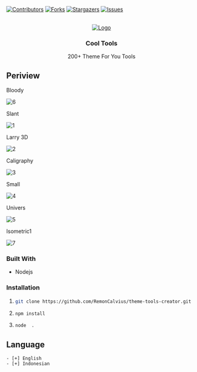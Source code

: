 




[![Contributors][contributors-shield]][contributors-url]
[![Forks][forks-shield]][forks-url]
[![Stargazers][stars-shield]][stars-url]
[![Issues][issues-shield]][issues-url]



<!-- PROJECT LOGO -->
<br />
<div align="center">
  <a href="https://github.com/RemonCalvius/theme-tools-creator">
    <img src="Logo.jpg" alt="Logo">
  </a>

  <h3 align="center">Cool Tools</h3>

  <p align="center">
    200+ Theme For You Tools
  </p>
</div>







## Periview
<p>Bloody</p>

![6](Bloody.jpg) 
<p>Slant</p>

![1](Slant.jpg) 
 <p>Larry 3D</p>

![2](Larry3D.jpg) 
 <p>Caligraphy</p>

![3](Caligraphy.jpg) 
 <p>Small</p>

![4](Small.jpg) 
 <p>Univers</p>

![5](Univers.jpg) 
<p>Isometric1</p>

![7](Isometric1.jpg)
 






### Built With

* Nodejs




<!-- GETTING STARTED -->
### Installation

1. 
   ```sh
   git clone https://github.com/RemonCalvius/theme-tools-creator.git
   ```
2. 
   ```sh
   npm install
   ```
3.  
   ```sh
   node  .
   ```







<!-- ROADMAP -->
## Language

    - [+] English
    - [+] Indonesian












[contributors-shield]: https://img.shields.io/github/contributors/othneildrew/Best-README-Template.svg?style=for-the-badge
[contributors-url]: https://github.com/RemonCalvius/theme-tools-creator/contributors
[forks-shield]: https://img.shields.io/github/forks/othneildrew/Best-README-Template.svg?style=for-the-badge
[forks-url]: https://github.com/RemonCalvius/theme-tools-creator/network/members
[stars-shield]: https://img.shields.io/github/stars/othneildrew/Best-README-Template.svg?style=for-the-badge
[stars-url]: https://github.com/RemonCalvius/theme-tools-creator/stargazers
[issues-shield]: https://img.shields.io/github/issues/othneildrew/Best-README-Template.svg?style=for-the-badge
[issues-url]: https://github.com/RemonCalvius/theme-tools-creator/issues
[contributors-shield]: https://img.shields.io/github/contributors/othneildrew/Best-README-Template.svg?style=for-the-badge
[contributors-url]: https://github.com/othneildrew/Best-README-Template/graphs/contributors
[forks-shield]: https://img.shields.io/github/forks/othneildrew/Best-README-Template.svg?style=for-the-badge
[forks-url]: https://github.com/othneildrew/Best-README-Template/network/members
[stars-shield]: https://img.shields.io/github/stars/othneildrew/Best-README-Template.svg?style=for-the-badge
[stars-url]: https://github.com/othneildrew/Best-README-Template/stargazers
[issues-shield]: https://img.shields.io/github/issues/othneildrew/Best-README-Template.svg?style=for-the-badge
[issues-url]: https://github.com/othneildrew/Best-README-Template/issues





